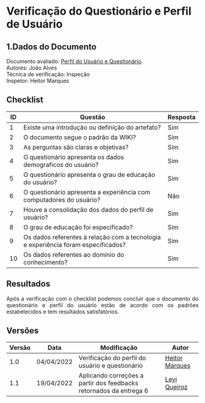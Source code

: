 # Verificação do Questionário e Perfil de Usuário

## 1.Dados do Documento
Documento avaliado: [Perfil do Usuário e Questionário](../analise_requisitos/PerfilDoUsuario.md). <br>
Autores: João Alves<br>
Técnica de verificação: Inspeção<br>
Inspetor: Heitor Marques<br>

## Checklist
|ID|Questão|Resposta|
|--|--|--|
|1|Existe uma introdução ou definição do artefato?|Sim|
|2|O documento segue o padrão da WIKI?|Sim|
|3|As perguntas são claras e objetivas?|Sim|
|4|O questionário apresenta os dados demograficos do usuário?|Sim|
|5|O questionário apresenta o grau de educação do usuário?|Sim|
|6|O questionário apresenta a experiência com computadores do usuário?|Não|
|7|Houve a consolidação dos dados do perfil de usuário?|Sim|
|8|O grau de educação foi especificado?|Sim|
|9|Os dados referentes à relação com a tecnologia e experiência foram especificados?|Sim|
|10|Os dados referentes ao domínio do conhecimento?|Sim|

## Resultados
<div style="text-align: justify">
Após a verificação com o checklist podemos concluir que o documento do questionário e perfil do usuário estão de acordo com os padrões estabelecidos e tem resultados satisfatórios.
</div>

## Versões
| Versão | Data | Modificação | Autor |
|--|--|--|--|
| 1.0 | 04/04/2022 | Verificação do perfil do usuário e questionário|[Heitor Marques](github.com/heitormsb) |
|1.1|19/04/2022| Aplicando correções a partir dos feedbacks retornados da entrega 6 | [Levi Queiroz](https://github.com/LeviQ27)||